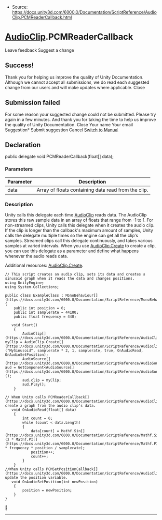 * Source: https://docs.unity3d.com/6000.0/Documentation/ScriptReference/AudioClip.PCMReaderCallback.html

#  [AudioClip](https://docs.unity3d.com/6000.0/Documentation/ScriptReference/AudioClip.html).PCMReaderCallback
Leave feedback
Suggest a change
## Success!
Thank you for helping us improve the quality of Unity Documentation. Although we cannot accept all submissions, we do read each suggested change from our users and will make updates where applicable.
Close
## Submission failed
For some reason your suggested change could not be submitted. Please <a>try again</a> in a few minutes. And thank you for taking the time to help us improve the quality of Unity Documentation.
Close
Your name Your email Suggestion* Submit suggestion
Cancel
[Switch to Manual](https://docs.unity3d.com/6000.0/Documentation/Manual/class-AudioClip.html "Go to AudioClip Component in the Manual")
## Declaration
public delegate void PCMReaderCallback(float[] data); 
### Parameters
Parameter | Description  
---|---  
data | Array of floats containing data read from the clip.  
### Description
Unity calls this delegate each time [AudioClip](https://docs.unity3d.com/6000.0/Documentation/ScriptReference/AudioClip.html) reads data.
The AudioClip stores this raw sample data in an array of floats that range from -1 to 1. For non-streamed clips, Unity calls this delegate when it creates the audio clip. If the clip is longer than the callback's maximum amount of samples, Unity calls the delegate multiple times so the engine can get all the clip's samples. Streamed clips call this delegate continuously, and takes various samples at varied intervals. When you use [AudioClip.Create](https://docs.unity3d.com/6000.0/Documentation/ScriptReference/AudioClip.Create.html) to create a clip, you can use this delegate as a parameter and define what happens whenever the audio reads data.   
  
Additional resources: [AudioClip.Create](https://docs.unity3d.com/6000.0/Documentation/ScriptReference/AudioClip.Create.html).
```
// This script creates an audio clip, sets its data and creates a sinusoid graph when it reads the data and changes positions. 
using UnityEngine;
using System.Collections;  
  
public class ExampleClass : MonoBehaviour[](https://docs.unity3d.com/6000.0/Documentation/ScriptReference/MonoBehaviour.html)
{
    public int position = 0;
    public int samplerate = 44100;
    public float frequency = 440;  
  
   void Start()
    {
        AudioClip[](https://docs.unity3d.com/6000.0/Documentation/ScriptReference/AudioClip.html) myClip = AudioClip.Create[](https://docs.unity3d.com/6000.0/Documentation/ScriptReference/AudioClip.Create.html)("MySinusoid", samplerate * 2, 1, samplerate, true, OnAudioRead, OnAudioSetPosition);
        AudioSource[](https://docs.unity3d.com/6000.0/Documentation/ScriptReference/AudioSource.html) aud = GetComponent<AudioSource[](https://docs.unity3d.com/6000.0/Documentation/ScriptReference/AudioSource.html)>();
        aud.clip = myClip;
        aud.Play();
    }  
  
// When Unity calls PCMReaderCallback[](https://docs.unity3d.com/6000.0/Documentation/ScriptReference/AudioClip.PCMReaderCallback.html), create a graph from the audio clip’s data.  
   void OnAudioRead(float[] data)
    {
        int count = 0;
        while (count < data.Length)
        {
            data[count] = Mathf.Sin[](https://docs.unity3d.com/6000.0/Documentation/ScriptReference/Mathf.Sin.html)(2 * Mathf.PI[](https://docs.unity3d.com/6000.0/Documentation/ScriptReference/Mathf.PI.html) * frequency * position / samplerate);
            position++;
            count++;
        }
    }
//When Unity calls PCMSetPositionCallback[](https://docs.unity3d.com/6000.0/Documentation/ScriptReference/AudioClip.PCMSetPositionCallback.html), update the position variable. 
   void OnAudioSetPosition(int newPosition)
    {
        position = newPosition;
    }
}

```

* * *
